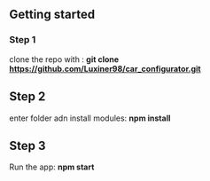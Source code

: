## Getting started

### Step 1

clone the repo with : **git clone https://github.com/Luxiner98/car_configurator.git**

## Step 2

enter folder adn install modules: **npm install**

## Step 3

Run the app: **npm start**
